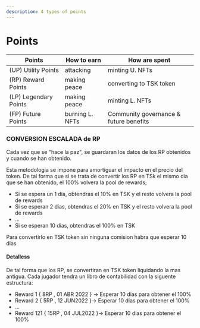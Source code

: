 ```yaml
---
description: 4 types of points
---
```


# Points

| Points                | How to earn     | How are spent                          |
| --------------------- | --------------- | -------------------------------------- |
| (UP) Utility Points   | attacking       | minting U. NFTs                        |
| (RP) Reward Points    | making peace    | converting to TSK token                |
| (LP) Legendary Points | making peace    | minting L. NFTs                        |
| (FP) Future Points    | burning L. NFTs | Community governance & future benefits |

### CONVERSION ESCALADA de RP

Cada vez que se "hace la paz", se guardaran los datos de los RP obtenidos y cuando se han obtenido.&#x20;

Esta metodologia se impone para amortiguar el impacto en el precio del token. De tal forma que  si se trata de convertir los RP en TSk el mismo dia que se han obtenido, el 100% volvera la pool de rewards;&#x20;

* Si se espera un 1 dia, obtendras el 10% en TSK y el resto volvera la pool de rewards
* Si se esperan 2 dias, obtendras el 20% en TSK y el resto volvera la pool de rewards
* ...
* Si se esperan 10  dias, obtendras el 100% en TSK

Para convertirlo en TSK token sin ninguna comision habra que esperar 10 dias

#### Detalless

De tal forma que los RP, se convertiran en TSK token liquidando la mas antigua. Cada jugador tendra un libro de contabilidad con la siguente estructura:

* Reward 1 { 8RP , 01 ABR 2022 } -> Esperar 10 dias para obtener el 100%
* Reward 2 { 5RP , 12 JUN2022 }-> Esperar 10 dias para obtener el 100%
* ...
* Reward 121 { 15RP , 04 JUL2022 }-> Esperar 10 dias para obtener el 100%

